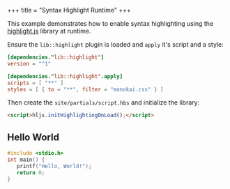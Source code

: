 +++
title = "Syntax Highlight Runtime"
+++

This example demonstrates how to enable syntax highlighting using the [highlight.js][] library at runtime.

Ensure the `lib::highlight` plugin is loaded and `apply` it's script and a style:

```toml
[dependencies."lib::highlight"]
version = "^1"

[dependencies."lib::highlight".apply]
scripts = [ "**" ]
styles = [ { to = "**", filter = "monokai.css" } ]
```

Then create the `site/partials/script.hbs` and initialize the library:

```html
<script>hljs.initHighlightingOnLoad();</script>
```

## Hello World

```c
#include <stdio.h>
int main() {
   printf("Hello, World!");
   return 0;
}
```

[highlight.js]: https://highlightjs.org/
